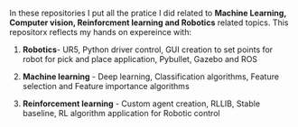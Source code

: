 
In these repositories I put all the pratice I did related to **Machine Learning, Computer vision, Reinforcment learning and Robotics** related topics. This repositorx reflects my hands on expereince with:


1. **Robotics**- UR5, Python driver control, GUI creation to set points for robot for pick and place application, Pybullet, Gazebo and ROS


3. **Machine learning** - Deep learning, Classification algorithms, Feature selection and Feature importance algorithms


5. **Reinforcement learning** - Custom agent creation, RLLIB, Stable baseline, RL algorithm application for Robotic control




